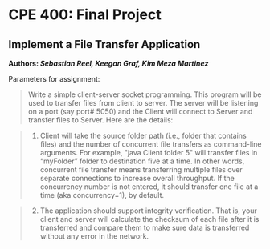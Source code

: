 # CPE 400: Final Project
## Implement a File Transfer Application
**Authors: _Sebastian Reel, Keegan Graf, Kim Meza Martinez_**

Parameters for assignment:
> Write a simple client-server socket programming. This program will be used to transfer files from 
> client to server. The server will be listening on a port (say port# 5050) and the Client will connect to 
> Server and transfer files to Server. Here are the details:

  > 1. Client will take the source folder path (i.e., folder that contains files) and the number of concurrent 
  > file transfers as command-line arguments. For example, "java Client folder 5" will transfer files in 
  > “myFolder” folder to destination five at a time. In other words, concurrent file transfer means 
  > transferring multiple files over separate connections to increase overall throughput. If the concurrency 
  > number is not entered, it should transfer one file at a time (aka concurrency=1), by default.
  
  > 2. The application should support integrity verification. That is, your client and server will calculate 
  > the checksum of each file after it is transferred and compare them to make sure data is transferred 
  > without any error in the network.
